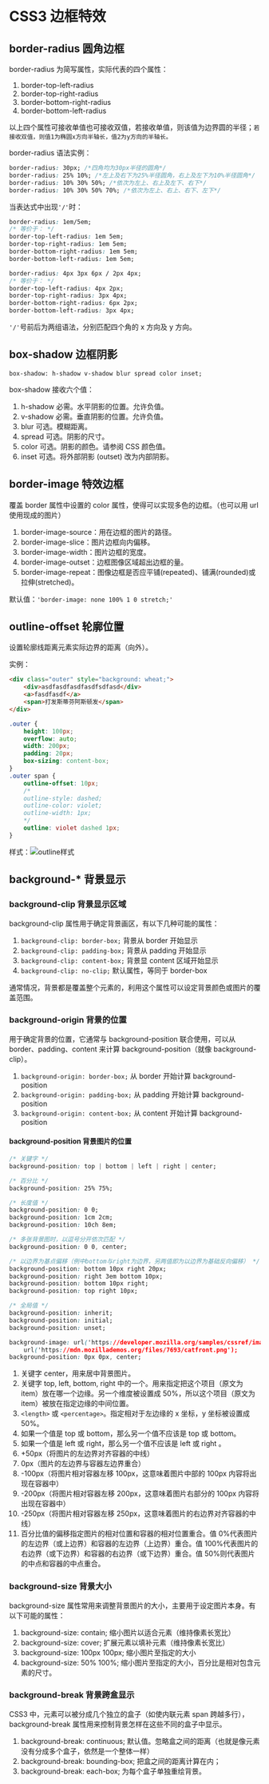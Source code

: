 # CSS3 边框特效

## border-radius 圆角边框

border-radius 为简写属性，实际代表的四个属性：

1. border-top-left-radius
2. border-top-right-radius
3. border-bottom-right-radius
4. border-bottom-left-radius

以上四个属性可接收单值也可接收双值，若接收单值，则该值为边界圆的半径；`若接收双值，则值1为椭圆x方向半轴长，值2为y方向的半轴长。`

border-radius 语法实例：

```css
border-radius: 30px; /*四角均为30px半径的圆角*/
border-radius: 25% 10%; /*左上及右下为25%半径圆角，右上及左下为10%半径圆角*/
border-radius: 10% 30% 50%; /*依次为左上、右上及左下、右下*/
border-radius: 10% 30% 50% 70%; /*依次为左上、右上、右下、左下*/
```

当表达式中出现`'/'`时：

```css
border-radius: 1em/5em;
/* 等价于： */
border-top-left-radius: 1em 5em;
border-top-right-radius: 1em 5em;
border-bottom-right-radius: 1em 5em;
border-bottom-left-radius: 1em 5em;

border-radius: 4px 3px 6px / 2px 4px;
/* 等价于： */
border-top-left-radius: 4px 2px;
border-top-right-radius: 3px 4px;
border-bottom-right-radius: 6px 2px;
border-bottom-left-radius: 3px 4px;
```

`'/'`号前后为两组语法，分别匹配四个角的 x 方向及 y 方向。

## box-shadow 边框阴影

`box-shadow: h-shadow v-shadow blur spread color inset;`

box-shadow 接收六个值：

1. h-shadow 必需。水平阴影的位置。允许负值。
2. v-shadow 必需。垂直阴影的位置。允许负值。
3. blur 可选。模糊距离。
4. spread 可选。阴影的尺寸。
5. color 可选。阴影的颜色。请参阅 CSS 颜色值。
6. inset 可选。将外部阴影 (outset) 改为内部阴影。

## border-image 特效边框

覆盖 border 属性中设置的 color 属性，使得可以实现多色的边框。（也可以用 url 使用现成的图片）

1. border-image-source：用在边框的图片的路径。
2. border-image-slice：图片边框向内偏移。
3. border-image-width：图片边框的宽度。
4. border-image-outset：边框图像区域超出边框的量。
5. border-image-repeat：图像边框是否应平铺(repeated)、铺满(rounded)或拉伸(stretched)。

默认值：`'border-image: none 100% 1 0 stretch;'`

## outline-offset 轮廓位置

设置轮廓线距离元素实际边界的距离（向外）。

实例：

```html
<div class="outer" style="background: wheat;">
	<div>asdfasdfasdfasdfsdfasd</div>
	<a>fasdfasdf</a>
	<span>打发斯蒂芬阿斯顿发</span>
</div>
```

```css
.outer {
	height: 100px;
	overflow: auto;
	width: 200px;
	padding: 20px;
	box-sizing: content-box;
}
.outer span {
	outline-offset: 10px;
	/* 
    outline-style: dashed;
    outline-color: violet;
    outline-width: 1px; 
    */
	outline: violet dashed 1px;
}
```

样式：![outline样式](images/outline.png)

## background-\* 背景显示

### background-clip 背景显示区域

background-clip 属性用于确定背景画区，有以下几种可能的属性：

1. `background-clip: border-box;` 背景从 border 开始显示
2. `background-clip: padding-box;` 背景从 padding 开始显示
3. `background-clip: content-box;` 背景显 content 区域开始显示
4. `background-clip: no-clip;` 默认属性，等同于 border-box

通常情况，背景都是覆盖整个元素的，利用这个属性可以设定背景颜色或图片的覆盖范围。

### background-origin 背景的位置

用于确定背景的位置，它通常与 background-position 联合使用，可以从 border、padding、content 来计算 background-position（就像 background-clip）。

1. `background-origin: border-box;` 从 border 开始计算 background-position
2. `background-origin: padding-box;` 从 padding 开始计算 background-position
3. `background-origin: content-box;` 从 content 开始计算 background-position

#### background-position 背景图片的位置

```css
/* 关键字 */
background-position: top | bottom | left | right | center;

/* 百分比 */
background-position: 25% 75%;

/* 长度值 */
background-position: 0 0;
background-position: 1cm 2cm;
background-position: 10ch 8em;

/* 多张背景图时，以逗号分开依次匹配 */
background-position: 0 0, center;

/* 以边界为基点偏移（例中bottom与right为边界，另两值即为以边界为基础反向偏移） */
background-position: bottom 10px right 20px;
background-position: right 3em bottom 10px;
background-position: bottom 10px right;
background-position: top right 10px;

/* 全局值 */
background-position: inherit;
background-position: initial;
background-position: unset;
```

```css
background-image: url('https://developer.mozilla.org/samples/cssref/images/startransparent.gif'),
	url('https://mdn.mozillademos.org/files/7693/catfront.png');
background-position: 0px 0px, center;
```

1. 关键字 center，用来居中背景图片。
2. 关键字 top, left, bottom, right 中的一个。用来指定把这个项目（原文为 item）放在哪一个边缘。另一个维度被设置成 50%，所以这个项目（原文为 item）被放在指定边缘的中间位置。
3. `<length>` 或 `<percentage>`。指定相对于左边缘的 x 坐标，y 坐标被设置成 50%。
4. 如果一个值是 top 或 bottom，那么另一个值不应该是 top 或 bottom。
5. 如果一个值是 left 或 right，那么另一个值不应该是 left 或 right 。
6. +50px（将图片的左边界对齐容器的中线）
7. 0px（图片的左边界与容器左边界重合）
8. -100px（将图片相对容器左移 100px，这意味着图片中部的 100px 内容将出现在容器中）
9. -200px（将图片相对容器左移 200px，这意味着图片右部分的 100px 内容将出现在容器中）
10. -250px（将图片相对容器左移 250px，这意味着图片的右边界对齐容器的中线）
11. 百分比值的偏移指定图片的相对位置和容器的相对位置重合。值 0%代表图片的左边界（或上边界）和容器的左边界（上边界）重合。值 100%代表图片的右边界（或下边界）和容器的右边界（或下边界）重合。值 50%则代表图片的中点和容器的中点重合。

### background-size 背景大小

background-size 属性常用来调整背景图片的大小，主要用于设定图片本身。有以下可能的属性：

1. background-size: contain; 缩小图片以适合元素（维持像素长宽比）
2. background-size: cover; 扩展元素以填补元素（维持像素长宽比）
3. background-size: 100px 100px; 缩小图片至指定的大小
4. background-size: 50% 100%; 缩小图片至指定的大小，百分比是相对包含元素的尺寸。

### background-break 背景跨盒显示

CSS3 中，元素可以被分成几个独立的盒子（如使内联元素 span 跨越多行），background-break 属性用来控制背景怎样在这些不同的盒子中显示。

1. background-break: continuous; 默认值。忽略盒之间的距离（也就是像元素没有分成多个盒子，依然是一个整体一样）
2. background-break: bounding-box; 把盒之间的距离计算在内；
3. background-break: each-box; 为每个盒子单独重绘背景。
